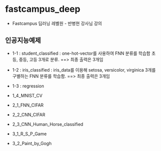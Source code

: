 # fastcampus_deep
- Fastcampus 딥러닝 레벨원 - 반병현 강사님 강의

## 인공지능예제
 - 1-1 : student_classified : one-hot-vector를 사용하여 FNN 분류를 학습함 초등, 중등, 고등 3개로 분류. ==> 최종 출력은 3개임
 - 1-2 : iris_classified : iris_data를 이용해 setosa, versicolor, virginica 3개를 구별하는 FNN 분류를 학습함. ==> 최종 출력은 3개임
 - 1-3 : regression
 - 1_4_MNIST_CV
 
 - 2_1_FNN_CIFAR
 - 2_2_CNN_CIFAR
 - 2_3_CNN_Human_Horse_classified
 
 - 3_1_R_S_P_Game
 - 3_2_Paint_by_Gogh
